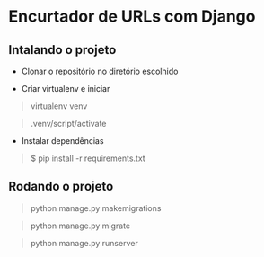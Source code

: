 # Encurtador de URLs com Django

## Intalando o projeto

* Clonar o repositório no diretório escolhido

* Criar virtualenv e iniciar
> virtualenv venv

> .venv/script/activate

* Instalar dependências
> $ pip install -r requirements.txt

## Rodando o projeto
> python manage.py makemigrations

> python manage.py migrate

> python manage.py runserver
